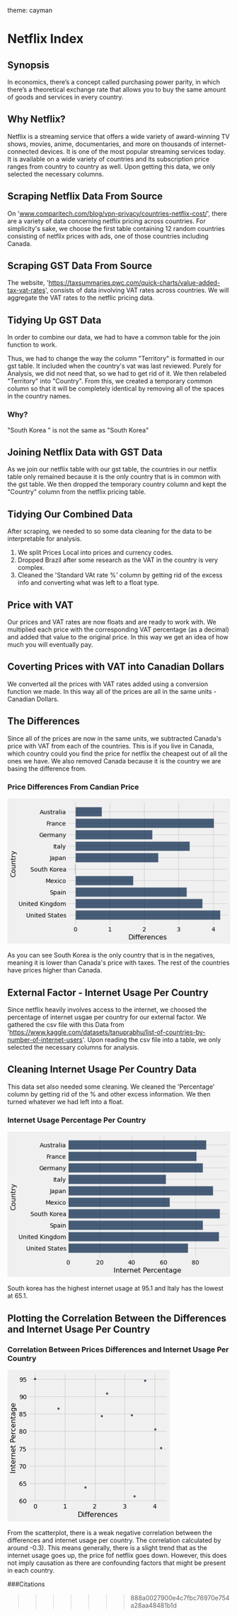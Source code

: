 theme: cayman
# Netflix Index 

## Synopsis
In economics, there’s a concept called purchasing power parity, in which there’s a theoretical exchange rate that allows you to buy the same amount of goods and services in every country.


## Why Netflix? 
Netflix is a streaming service that offers a wide variety of award-winning TV shows, movies, anime, documentaries, and more on thousands of internet-connected devices. It is one of the most popular streaming services today. It is available on a wide variety of countries and its subscription price ranges from country to country as well. Upon getting this data, we only selected the necessary columns. 


## Scraping Netflix Data From Source
On 'www.comparitech.com/blog/vpn-privacy/countries-netflix-cost/', there are a variety of data concerning netflix pricing across countries. For simplicity's sake, we choose the first table containing 12 random countries consisting of netflix prices with ads, one of those countries including Canada.


## Scraping GST Data From Source 
The website, 'https://taxsummaries.pwc.com/quick-charts/value-added-tax-vat-rates', consists of data involving VAT rates across countries. We will aggregate the VAT rates to the netflic pricing data. 


## Tidying Up GST Data
In order to combine our data, we had to have a common table for the join function to work. 

Thus, we had to change the way the column "Territory" is formatted in our gst table. It included when the country's vat was last reviewed. Purely for Analysis, we did not need that, so we had to get rid of it. We then relabeled "Territory" into "Country". From this, we created a temporary common column  so that it will be completely identical by removing all of the spaces in the country names.

### Why? 
"South Korea " is not the same as "South Korea" 


## Joining Netflix Data with GST Data
As we join our netflix table with our gst table, the countries in our netflix table only remained because it is the only country that is in common with the gst table. We then dropped the temporary country column and kept the "Country" column from the netflix pricing table. 


## Tidying Our Combined Data 
After scraping, we needed to so some data cleaning for the data to be interpretable for analysis.   
1. We split Prices Local into prices and currency codes.
2. Dropped Brazil after some research as the VAT in the country is very complex.
3. Cleaned the 'Standard VAt rate %' column by getting rid of the excess info and converting what was left to a float type. 


## Price with VAT 
Our prices and VAT rates are now floats and are ready to work with. We multiplied each price with the corresponding VAT percentage (as a decimal) and added that value to the original price. In this way we get an idea of how much you will eventually pay. 


## Coverting Prices with VAT into Canadian Dollars 
We converted all the prices with VAT rates added using a conversion function we made. In this way all of the prices are all in the same units - Canadian Dollars. 


## The Differences 
Since all of the prices are now in the same units, we subtracted Canada's price with VAT from each of the countries. This is if you live in Canada, which country could you find the price for netflix the cheapest out of all the ones we have. We also removed Canada because it is the country we are basing the difference from. 

### Price Differences From Candian Price 
![difference](difference.png "Difference")

As you can see South Korea is the only country that is in the negatives, meaning it is lower than Canada's price with taxes. The rest of the countries have prices higher than Canada. 


## External Factor - Internet Usage Per Country 
Since netflix heavily involves access to the internet, we choosed the percentage of internet usgae per country for our external factor. 
We gathered the csv file with this Data from 'https://www.kaggle.com/datasets/tanuprabhu/list-of-countries-by-number-of-internet-users'. 
Upon reading the csv file into a table, we only selected the necessary columns for analysis. 


## Cleaning Internet Usage Per Country Data 
This data set also needed some cleaning. We cleaned the 'Percentage' column by getting rid of the % and other excess information. We then turned whatever we had left into a float. 

### Internet Usage Percentage Per Country 
![percentage](internet_percentage.png "Percentage") 

South korea has the highest internet usage at 95.1 and Italy has the lowest at 65.1. 


## Plotting the Correlation Between the Differences and Internet Usage Per Country

### Correlation Between Prices Differences and Internet Usage Per Country 
![scatter](scatter.png "Scatter")  

From the scatterplot, there is a weak negative correlation between the differences and internet usage per country. The correlation calculated by around -0.3). This means generally, there is a slight trend that as the internet usage goes up, the price fof netflix goes down. However, this does not imply causation as there are confounding factors that might be present in each country. 

###Citations
>>>>>>> 888a0027900e4c7fbc76970e754a28aa48481b1d
